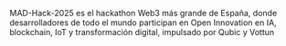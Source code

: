 MAD-Hack-2025 es el hackathon Web3 más grande de España, donde desarrolladores de todo el mundo participan en Open Innovation en IA, blockchain, IoT y transformación digital, impulsado por Qubic y Vottun
